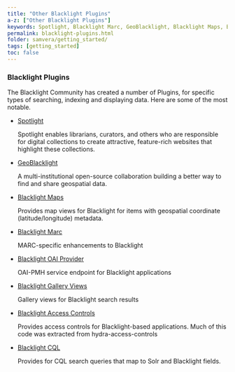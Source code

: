 ```yaml
---
title: "Other Blacklight Plugins"
a-z: ["Other Blacklight Plugins"]
keywords: Spotlight, Blacklight Marc, GeoBlacklight, Blacklight Maps, Blacklight Gallery Views, Blacklight OAI Provider, Blacklight CQL
permalink: blacklight-plugins.html
folder: samvera/getting_started/
tags: [getting_started]
toc: false
---
```


### Blacklight Plugins

 The Blacklight Community has created a number of Plugins, for specific types of searching, indexing and displaying data. Here are some of the most notable.

 - [Spotlight](http://spotlight.projectblacklight.org)

    Spotlight enables librarians, curators, and others who are responsible for digital collections to create attractive, feature-rich websites that highlight these collections.

 - [GeoBlacklight](http://geoblacklight.org/)

    A multi-institutional open-source collaboration building a better way to find and share geospatial data.

 - [Blacklight Maps](https://github.com/projectblacklight/blacklight-maps)

    Provides map views for Blacklight for items with geospatial coordinate (latitude/longitude) metadata.

 - [Blacklight Marc](https://github.com/projectblacklight/blacklight-marc)

    MARC-specific enhancements to Blacklight    

 - [Blacklight OAI Provider](https://github.com/projectblacklight/blacklight_oai_provider)

    OAI-PMH service endpoint for Blacklight applications

 - [Blacklight Gallery Views](https://github.com/projectblacklight/blacklight-gallery)

    Gallery views for Blacklight search results

 - [Blacklight Access Controls](https://github.com/projectblacklight/blacklight-access_controls)

    Provides access controls for Blacklight-based applications. Much of this code was extracted from hydra-access-controls

 - [Blacklight CQL](https://github.com/projectblacklight/blacklight_cql)

    Provides for CQL search queries that map to Solr and Blacklight fields.
